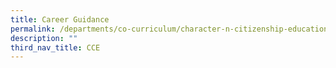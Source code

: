 ```yaml
---
title: Career Guidance
permalink: /departments/co-curriculum/character-n-citizenship-education/career-guidance
description: ""
third_nav_title: CCE
---
```

